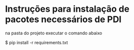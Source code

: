 # Instruções para instalação de pacotes necessários de PDI

na pasta do projeto executar o comando abaixo

$ pip install -r requirements.txt 
